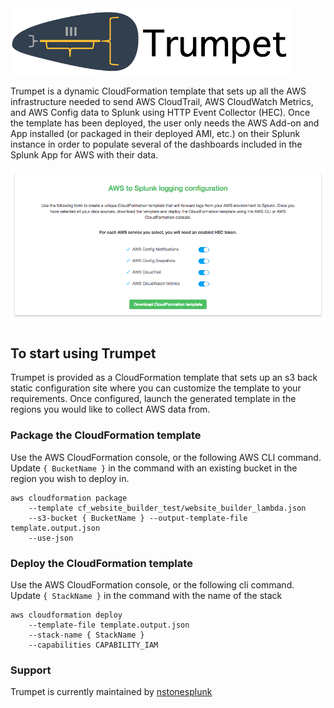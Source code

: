 <img src="readme_static/trumpet_logo.png" width="450">

Trumpet is a dynamic CloudFormation template that sets up all the AWS infrastructure needed to send AWS CloudTrail, AWS CloudWatch Metrics, and AWS Config data to Splunk using HTTP Event Collector (HEC). Once the template has been deployed, the user only needs the AWS Add-on and App installed (or packaged in their deployed AMI, etc.) on their Splunk instance in order to populate several of the dashboards included in the Splunk App for AWS with their data.

![Alt text](readme_static/config_img.png?raw=true)

## To start using Trumpet
Trumpet is provided as a CloudFormation template that sets up an s3 back static configuration site where you can customize the template to your requirements. Once configured, launch the generated template in the regions you would like to collect AWS data from.

### Package the CloudFormation template

Use the AWS CloudFormation console, or the following AWS CLI command. Update `{ BucketName }` in the command with an existing bucket in the region you wish to deploy in.
```
aws cloudformation package 
    --template cf_website_builder_test/website_builder_lambda.json 
    --s3-bucket { BucketName } --output-template-file template.output.json 
    --use-json
```

### Deploy the CloudFormation template

Use the AWS CloudFormation console, or the following cli command. Update `{ StackName }` in the command with the name of the stack

```
aws cloudformation deploy 
    --template-file template.output.json 
    --stack-name { StackName } 
    --capabilities CAPABILITY_IAM
```

### Support

Trumpet is currently maintained by [nstonesplunk](https://github.com/nstonesplunk)
